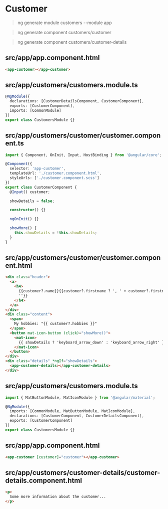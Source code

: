 # Customer

> ng generate module customers --module app

> ng generate component customers/customer

> ng generate component customers/customer-details

## src/app/app.component.html

```html
<app-customer></app-customer>
```

## src/app/customers/customers.module.ts

```ts
@NgModule({
  declarations: [CustomerDetailsComponent, CustomerComponent],
  exports: [CustomerComponent],
  imports: [CommonModule]
})
export class CustomersModule {}
```

## src/app/customers/customer/customer.component.ts

```ts
import { Component, OnInit, Input, HostBinding } from '@angular/core';

@Component({
  selector: 'app-customer',
  templateUrl: './customer.component.html',
  styleUrls: ['./customer.component.scss']
})
export class CustomerComponent {
  @Input() customer;

  showDetails = false;

  constructor() {}

  ngOnInit() {}

  showMore() {
    this.showDetails = !this.showDetails;
  }
}
```

## src/app/customers/customer/customer.component.html

```html
<div class="header">
  <a>
    <h4>
      {{customer?.name}}{{customer?.firstname ? ', ' + customer?.firstname :
      ''}}
    </h4>
  </a>
</div>
<div class="content">
  <span>
    My hobbies: "{{ customer?.hobbies }}"
  </span>
  <button mat-icon-button (click)="showMore()">
    <mat-icon>
      {{ showDetails ? 'keyboard_arrow_down' : 'keyboard_arrow_right' }}
    </mat-icon>
  </button>
</div>
<div class="details" *ngIf="showDetails">
  <app-customer-details></app-customer-details>
</div>
```

## src/app/customers/customers.module.ts

```ts
import { MatButtonModule, MatIconModule } from '@angular/material';

@NgModule({
  imports: [CommonModule, MatButtonModule, MatIconModule],
  declarations: [CustomerComponent, CustomerDetailsComponent],
  exports: [CustomerComponent]
})
export class CustomersModule {}
```

## src/app/app.component.html

```html
<app-customer [customer]="customer"></app-customer>
```

## src/app/customers/customer-details/customer-details.component.html

```html
<p>
  Some more information about the customer...
</p>
```
